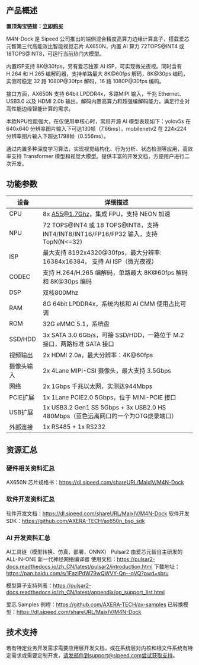 ## 产品概述

**置顶淘宝链接：[立即购买](https://item.taobao.com/item.htm?spm=1619a.1.0.0.3f0865abb4Wq5c&id=744014549573&ns=1&abbucket=18#detail)**

M4N-Dock 是 Sipeed 公司推出的端侧混合精度高算力边缘计算盒子，搭载爱芯元智第三代高能效比智能视觉芯片 AX650N，内置 AI 算力 72TOPS@INT4 或 18TOPS@INT8，可运行当前热门大模型。

内置ISP支持 8K@30fps，另有爱芯独家 AI ISP，可实现微光夜视。同时含有 H.264 和 H.265 编解码器，支持单路最大 8K@60fps 解码，8K@30ps 编码，实测可稳定 32 路 1080P@30fps 解码，16 路 1080P@30fps 编码。

接口方面，AX650N 支持 64bit LPDDR4x，多路MIPI 输入，千兆 Ethernet、USB3.0 以及 HDMI 2.0b 输出。解码内置高算力和超强编解码能力，满足行业对高性能边缘智能计算的需求。

本款NPU性能强大，在仅使用单核心时，常用开源 AI 模型表现如下：yolov5s 在 640x640 分辨率图片输入下可达130帧（7.66ms）。mobilenetv2 在 224x224 分辨率图片输入下超达1798帧（0.556ms）。

通过内置多种深度学习算法，实现视觉结构化、行为分析、状态检测等应用，高效率支持 Transformer 模型和视觉大模型。提供丰富的开发文档，方便用户进行二次开发。

## 功能参数

| 设备      | 详细描述                                                                          |
| ------- | ----------------------------------------------------------------------------- |
| CPU     | 8x A55@1.7Ghz，集成 FPU，支持 NEON 加速                                               |
| NPU     | 72 TOPS@INT4 或 18 TOPS@INT8，支持 INT4/INT8/INT16/FP16/FP32 输入，支持 TopN(N<=32) |
| ISP     | 最大支持 8192x4320@30fps，最大分辨率: 16384x16384， 支持 AI ISP（微光夜视）                      |
| CODEC   | 支持 H.264/H.265 编解码，单路最大 8K@60fps 解码和 8K@30ps 编码                               |
| DSP     | 双核800Mhz                                                                      |
| RAM     | 8G 64bit LPDDR4x，系统内核和 AI CMM 使用占比可调                                          |
| ROM     | 32G eMMC 5.1，系统盘                                                              |
| SSD/HDD | 3x SATA 3.0 6Gb/s，可接 SSD/HDD，一路位于 M.2 接口，两路标准 SATA 接口                         |
| 视频输出    | 2x HDMI 2.0a，最大分辨率：4K@60fps                                                   |
| 摄像头输入   | 2x 4Lane MIPI-CSI 摄像头，最大支持 3.5Gbps                                            |
| 网络      | 2x 1Gbps 千兆以太网，实测达944Mbps                                                     |
| PCIE扩展  | 1x 1Lane PCIE2.0 5Gbps，位于 MINI-PCIE 接口                                        |
| USB扩展   | 1x USB3.2 Gen1 SS 5Gbps + 3x USB2.0 HS 480Mbps（蓝色远离网口的一个为OTG烧录端口）             |
| 外部连接    | 1x RS485 + 1x RS232                                                           |

## 资源汇总

### 硬件相关资料汇总

AX650N 芯片规格书：https://dl.sipeed.com/shareURL/MaixIV/M4N-Dock

### 软件开发资料汇总
软件开发文档：https://dl.sipeed.com/shareURL/MaixIV/M4N-Dock
软件开发SDK：https://github.com/AXERA-TECH/ax650n_bsp_sdk

### AI 开发资料汇总
AI工具链（模型转换、仿真、部署，ONNX）
Pulsar2 由爱芯元智自主研发的 ALL-IN-ONE 新一代神经网络编译器
使用文档：https://pulsar2-docs.readthedocs.io/zh_CN/latest/pulsar2/introduction.html
下载地址：https://pan.baidu.com/s/1FazlPdW79wQWVY-Qn--qVQ?pwd=sbru

模型算子支持列表：https://pulsar2-docs.readthedocs.io/zh_CN/latest/appendix/op_support_list.html

爱芯 Samples 例程：https://github.com/AXERA-TECH/ax-samples
已转换模型：https://dl.sipeed.com/shareURL/MaixIV/M4N-Dock


## 技术支持
若有特定业务开发需求需要应用层开发文档，或在系统层对内核和根文件系统有特定需求或需要定制开发，请发邮件到support@sipeed.com尝试获取支持。
